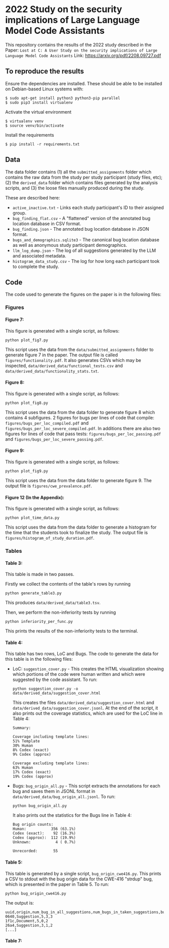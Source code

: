 # 2022 Study on the security implications of Large Language Model Code Assistants

This repository contains the results of the 2022 study described in the Paper: `Lost at C: A User Study on the security implications of Large Language Model Code Assistants`  Link: https://arxiv.org/pdf/2208.09727.pdf

## To reproduce the results
Ensure the dependencies are installed. These should be able to be installed on Debian-based Linux systems with: 
```
$ sudo apt-get install python3 python3-pip parallel
$ sudo pip3 install virtualenv
```

Activate the virtual environment
```
$ virtualenv venv
$ source venv/bin/activate
```

Install the requirements
```
$ pip install -r requirements.txt
```


## Data
The data folder contains (1) all the `submitted_assignments` folder which contains the raw data from the study per study participant (study files, etc); (2) the `derived_data` folder which contains files generated by the analysis scripts, and (3) the loose files manually produced during the study.

These are described here:

- `active_inactive.txt` - Links each study participant's ID to their assigned group.
- `bug_finding_flat.csv` - A "flattened" version of the annotated bug location database in CSV format.
- `bug_finding.json` - The annotated bug location database in JSON format.
- `bugs_and_demographics.sqlite3` - The canonical bug location database as well as anonymous study participant demographics.
- `llm_log_dump.json` - The log of all suggestions generated by the LLM and associated metadata. 
- `histogram_data_study.csv` - The log for how long each participant took to complete the study.

## Code
The code used to generate the figures on the paper is in the following files:

### Figures

#### Figure 7:

This figure is generated with a single script, as follows:

```
python plot_fig7.py
```

This script uses the data from the `data/submitted_assignments` folder to generate figure 7 in the paper. 
The output file is called `figures/functionality.pdf`. It also generates CSVs which may be inspected, `data/derived_data/functional_tests.csv` and `data/derived_data/functionality_stats.txt`.

#### Figure 8:

This figure is generated with a single script, as follows:

```
python plot_fig8.py
```

This script uses the data from the data folder to generate figure 8 which contains 4 subfigures. 
2 figures for bugs per lines of code that compile: `figures/bugs_per_loc_compiled.pdf` and `figures/bugs_per_loc_severe_compiled.pdf`.
In additions there are also two figures for lines of code that pass tests: `figures/bugs_per_loc_passing.pdf` and `figures/bugs_per_loc_severe_passing.pdf`.

#### Figure 9:

This figure is generated with a single script, as follows:

```
python plot_fig9.py
``` 

This script uses the data from the data folder to generate figure 9. 
The output file is `figures/cwe_prevalence.pdf`.

#### Figure 12 (In the Appendix):

This figure is generated with a single script, as follows:

```
python plot_time_data.py
``` 

This script uses the data from the data folder to generate a histogram for the time that the students took to finalize the study. 
The output file is `figures/histogram_of_study_duration.pdf`.

### Tables

#### Table 3:

This table is made in two passes.

Firstly we collect the contents of the table's rows by running
```
python generate_table3.py
```
This produces `data/derived_data/table3.tsv`.

Then, we perform the non-inferiority tests by running

```
python inferiority_per_func.py
```

This prints the results of the non-inferiority tests to the terminal.

#### Table 4:

This table has two rows, LoC and Bugs. The code to generate the data for this table is in the following files:

- LoC: `suggestion_cover.py` - This creates the HTML visualization showing which portions of the code were human written and which were suggested by the code assistant. To run:

    ```
    python suggestion_cover.py -o data/derived_data/suggestion_cover.html
    ```

    This creates the files `data/derived_data/suggestion_cover.html` and `data/derived_data/suggestion_cover.jsonl`. At the end of the script, it also prints out the coverage statistics, which are used for the LoC line in Table 4:

    ```
    Summary:

    Coverage including template lines:
    51% Template
    30% Human
    8% Codex (exact)
    9% Codex (approx)

    Coverage excluding template lines:
    63% Human
    17% Codex (exact)
    19% Codex (approx)
    ```

- Bugs: `bug_origin_all.py` - This script extracts the annotations for each bug and saves them in JSONL format in `data/derived_data/bug_origin_all.jsonl`. To run:

    ```
    python bug_origin_all.py
    ```

    It also prints out the statistics for the Bugs line in Table 4:

    ```
    Bug origin counts:
    Human:           356 (63.1%)
    Codex (exact):    92 (16.3%)
    Codex (approx):  112 (19.9%)
    Unknown:           4 ( 0.7%)

    Unrecorded:       55
    ```

#### Table 5:

This table is generated by a single script, `bug_origin_cwe416.py`. This prints a CSV to stdout with the bug origin data for the CWE-416 "strdup" bug, which is presented in the paper in Table 5. To run:

```
python bug_origin_cwe416.py
```

The output is:

```
uuid,origin,num_bug_in_all_suggestions,num_bugs_in_taken_suggestions,bug_count_in_final_doc
0640,Suggestion,5,3,3
1f1c,Document,5,0,2
26a4,Suggestion,3,1,2
[...]
```

#### Table 7:
